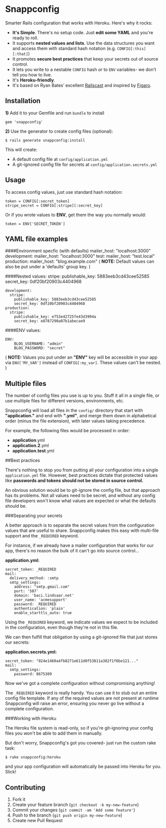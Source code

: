 # Snappconfig

Smarter Rails configuration that works with Heroku. Here's why it rocks:

- **It's Simple**. There's no setup code. Just **edit some YAML** and you're ready to roll.
- It supports **nested values and lists**. Use the data structures you want and access them with standard hash notation (e.g. `CONFIG[:this][:that]`)
- It promotes **secure best practices** that keep your secrets out of source control.
- It lets you write to a nestable `CONFIG` hash *or* to  `ENV` variables- we don’t tell you how to live.
- It's **Heroku-friendly**.
- It's based on Ryan Bates’ excellent [Railscast](http://railscasts.com/episodes/85-yaml-configuration-revised) and inspired by [Figaro](https://github.com/laserlemon/figaro).

## Installation
  
  
  
**1)** Add it to your Gemfile and run `bundle` to install

    gem 'snappconfig'

**2)** Use the generator to create config files (optional):

    $ rails generate snappconfig:install

This will create:  

- A default config file at `config/application.yml`
- A git-ignored config file for secrets at `config/application.secrets.yml`




## Usage

To access config values, just use standard hash notation:

    token = CONFIG[:secret_token]
    stripe_secret = CONFIG[:stripe][:secret_key]
    
Or if you wrote values to **ENV**, get them the way you normally would:

    token = ENV['SECRET_TOKEN']



## YAML file examples



####Environment specfic (with defaults)
    mailer_host: "localhost:3000"
    development:
      mailer_host: "localhost:3000"
    test:
      mailer_host: "test.local"
    production:
      mailer_host: "blog.example.com"
( **NOTE:** Default values can also be put under a 'defaults' group key. )

####Nested values:
    stripe: 
      publishable_key: 5883eeb3cd43cee52585
      secret_key: 0df20bf20903c4404968 
      
    development:
      stripe: 
        publishable_key: 5883eeb3cd43cee52585
        secret_key: 0df20bf20903c4404968      
    production:
      stripe: 
        publishable_key: e753e42725fe43d3994a
        secret_key: e8787290a07b1abecae9

####ENV values:

    ENV: 
        BLOG_USERNAME: "admin"
        BLOG_PASSWORD: "secret"

( **NOTE:** Values you put under an **"ENV"** key will be accessible in your app via `ENV['MY_VAR']` instead of `CONFIG[:my_var]`. These values can't be nested. )  



## Multiple files

The number of config files you use is up to you. Stuff it all in a single file, or use multiple files for different versions, environments, etc.

Snappconfig will load all files in the `config/` directory that start with **"application."** and end with **".yml"**, and merge them down in alphabetical order (minus the file extension), with later values taking precedence.

For example, the following files would be processed in order:

- **application**.yml
- **application.2**.yml
- **application.test**.yml


<a name='best_practices'/>
##Best practices


There's nothing to stop you from putting all your configuration into a single `application.yml` file. However, best practices dictate that protected values like **passwords and tokens should not be stored in source control.** 

An obvious solution would be to git-ignore the config file, but that approach has its problems. Not all values need to be secret, and without any config file developers won't know what values are expected or what the defaults should be.

###Separating your secrets

A better approach is to separate the secret values from the configuration values that are useful to share. Snappconfig makes this easy with multi-file support and the `_REQUIRED` keyword.


For instance, if we already have a mailer configuration that works for our app, there's no reason the bulk of it can't go into source control...


**application.yml:**

    secret_token: _REQUIRED
    mail:
      delivery_method: :smtp
      smtp_settings:
        address: "smtp.gmail.com"
        port: '587'
        domain: 'baci.lindsaar.net'
        user_name: 'acmesupport'
        password: _REQUIRED
        authentication: 'plain'
        enable_starttls_auto: true

Using the `_REQUIRED` keyword, we indicate values we expect to be included in the configuration, even though they're not in this file. 

We can then fulfill that obligation by using a git-ignored file that just stores our secrets: 

**application.secrets.yml:**

    secret_token: "024e1460a4fb8271e611d0f53811a382f1f6be121..."
    mail:
      smtp_settings:
        password: 8675309

Now we've got a complete configuration without compromising anything!

The `_REQUIRED` keyword is really handy. You can use it to stub out an entire config file template. If any of the required values are not present at runtime Snappconfig will raise an error, ensuring you never go live without a complete configuration.

###Working with Heroku

The Heroku file system is read-only, so if you're git-ignoring your config files you won't be able to add them in manually.

But don't worry, Snappconfig's got you covered- just run the custom rake task:

    $ rake snappconfig:heroku

and your app configuration will automatically be passed into Heroku for you. Slick!



## Contributing

1. Fork it
2. Create your feature branch (`git checkout -b my-new-feature`)
3. Commit your changes (`git commit -am 'Add some feature'`)
4. Push to the branch (`git push origin my-new-feature`)
5. Create new Pull Request
